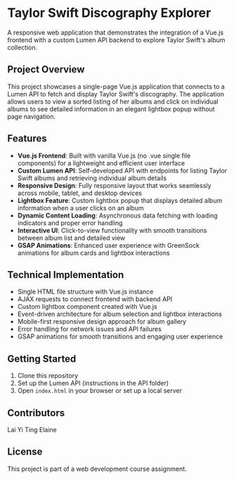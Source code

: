 # Taylor Swift Discography Explorer

A responsive web application that demonstrates the integration of a Vue.js frontend with a custom Lumen API backend to explore Taylor Swift's album collection.

## Project Overview

This project showcases a single-page Vue.js application that connects to a Lumen API to fetch and display Taylor Swift's discography. The application allows users to view a sorted listing of her albums and click on individual albums to see detailed information in an elegant lightbox popup without page navigation.

## Features

- **Vue.js Frontend**: Built with vanilla Vue.js (no .vue single file components) for a lightweight and efficient user interface
- **Custom Lumen API**: Self-developed API with endpoints for listing Taylor Swift albums and retrieving individual album details
- **Responsive Design**: Fully responsive layout that works seamlessly across mobile, tablet, and desktop devices
- **Lightbox Feature**: Custom lightbox popup that displays detailed album information when a user clicks on an album
- **Dynamic Content Loading**: Asynchronous data fetching with loading indicators and proper error handling
- **Interactive UI**: Click-to-view functionality with smooth transitions between album list and detailed view
- **GSAP Animations**: Enhanced user experience with GreenSock animations for album cards and lightbox interactions

## Technical Implementation

- Single HTML file structure with Vue.js instance
- AJAX requests to connect frontend with backend API
- Custom lightbox component created with Vue.js
- Event-driven architecture for album selection and lightbox interactions
- Mobile-first responsive design approach for album gallery
- Error handling for network issues and API failures
- GSAP animations for smooth transitions and engaging user experience

## Getting Started

1. Clone this repository
2. Set up the Lumen API (instructions in the API folder)
3. Open `index.html` in your browser or set up a local server


## Contributors

Lai Yi Ting Elaine

## License

This project is part of a web development course assignment.